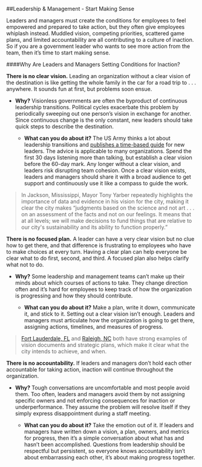 ##Leadership & Management - Start Making Sense

Leaders and managers must create the conditions for employees to feel empowered and prepared to take action, but they often give employees whiplash instead. Muddled vision, competing priorities, scattered game plans, and limited accountability are all contributing to a culture of inaction. So if you are a government leader who wants to see more action from the team, then it’s time to start making sense. 

####Why Are Leaders and Managers Setting Conditions for Inaction? 

**There is no clear vision.** Leading an organization without a clear vision of the destination is like getting the whole family in the car for a road trip to . . . anywhere. It sounds fun at first, but problems soon ensue. 

* **Why?** Visionless governments are often the byproduct of continuous leadership transitions. Political cycles exacerbate this problem by periodically sweeping out one person’s vision in exchange for another. Since continuous change is the only constant, new leaders should take quick steps to describe the destination.

  * **What can you do about it?** The US Army thinks a lot about leadership transitions and [publishes a time-based guide](http://www.au.af.mil/au/awc/awcgate/army/leadership_transition.pdf) for new leaders. The advice is applicable to many organizations. Spend the first 30 days listening more than talking, but establish a clear vision before the 60-day mark. Any longer without a clear vision, and leaders risk disrupting team cohesion. Once a clear vision exists, leaders and managers should share it with a broad audience to get support and continuously use it like a compass to guide the work. 

>In Jackson, Mississippi, Mayor Tony Yarber repeatedly highlights the importance of data and evidence in his vision for the city, making it clear the city makes “judgments based on the science and not art . . . on an assessment of the facts and not on our feelings. It means that at all levels; we will make decisions to fund things that are relative to our city's sustainability and its ability to function properly.”

**There is no focused plan.** A leader can have a very clear vision but no clue how to get there, and that difference is frustrating to employees who have to make choices at every turn. Having a clear plan can help everyone be clear what to do first, second, and third. A focused plan also helps clarify what not to do. 

* **Why?** Some leadership and management teams can’t make up their minds about which courses of actions to take. They change direction often and it’s hard for employees to keep track of how the organization is progressing and how they should contribute. 

  * **What can you do about it?** Make a plan, write it down, communicate it, and stick to it. Setting out a clear vision isn’t enough. Leaders and managers must articulate how the organization is going to get there, assigning actions, timelines, and measures of progress. 

>[Fort Lauderdale, FL](http://www.fortlauderdale.gov/home/showdocument?id=4202) and [Raleigh, NC](https://www.raleighnc.gov/government/content/BudgetManagement/Articles/StrategicPlan.html) both have strong examples of vision documents and strategic plans, which make it clear what the city intends to achieve, and when. 

**There is no accountability.** If leaders and managers don’t hold each other accountable for taking action, inaction will continue throughout the organization. 

* **Why?** Tough conversations are uncomfortable and most people avoid them. Too often, leaders and managers avoid them by not assigning specific owners and not enforcing consequences for inaction or underperformance. They assume the problem will resolve itself if they simply express disappointment during a staff meeting. 

  * **What can you do about it?** Take the emotion out of it. If leaders and managers have written down a vision, a plan, owners, and metrics for progress, then it’s a simple conversation about what has and hasn’t been accomplished. Questions from leadership should be respectful but persistent, so everyone knows accountability isn’t about embarrassing each other, it’s about making progress together. 
